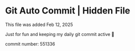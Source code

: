# Git Auto Commit | Hidden File

This file was added Feb 12, 2025

Just for fun and keeping my daily git commit active 🤪

commit number: 551336
